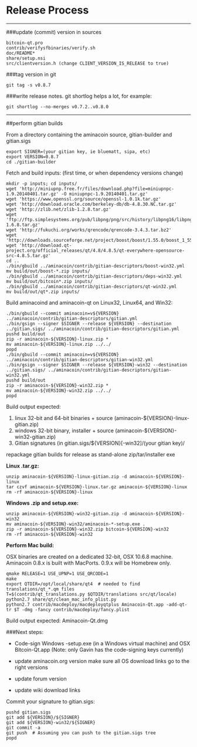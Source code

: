 Release Process
====================

* * *

###update (commit) version in sources


	bitcoin-qt.pro
	contrib/verifysfbinaries/verify.sh
	doc/README*
	share/setup.nsi
	src/clientversion.h (change CLIENT_VERSION_IS_RELEASE to true)

###tag version in git

	git tag -s v0.8.7

###write release notes. git shortlog helps a lot, for example:

	git shortlog --no-merges v0.7.2..v0.8.0

* * *

##perform gitian builds

 From a directory containing the aminacoin source, gitian-builder and gitian.sigs
  
	export SIGNER=(your gitian key, ie bluematt, sipa, etc)
	export VERSION=0.8.7
	cd ./gitian-builder

 Fetch and build inputs: (first time, or when dependency versions change)

	mkdir -p inputs; cd inputs/
	wget 'http://miniupnp.free.fr/files/download.php?file=miniupnpc-1.9.20140401.tar.gz' -O miniupnpc-1.9.20140401.tar.gz'
	wget 'https://www.openssl.org/source/openssl-1.0.1k.tar.gz'
	wget 'http://download.oracle.com/berkeley-db/db-4.8.30.NC.tar.gz'
	wget 'http://zlib.net/zlib-1.2.8.tar.gz'
	wget 'ftp://ftp.simplesystems.org/pub/libpng/png/src/history/libpng16/libpng-1.6.8.tar.gz'
	wget 'http://fukuchi.org/works/qrencode/qrencode-3.4.3.tar.bz2'
	wget 'http://downloads.sourceforge.net/project/boost/boost/1.55.0/boost_1_55_0.tar.bz2'
	wget 'http://download.qt-project.org/official_releases/qt/4.8/4.8.5/qt-everywhere-opensource-src-4.8.5.tar.gz'
	cd ..
	./bin/gbuild ../aminacoin/contrib/gitian-descriptors/boost-win32.yml
	mv build/out/boost-*.zip inputs/
	./bin/gbuild ../aminacoin/contrib/gitian-descriptors/deps-win32.yml
	mv build/out/bitcoin*.zip inputs/
	./bin/gbuild ../aminacoin/contrib/gitian-descriptors/qt-win32.yml
	mv build/out/qt*.zip inputs/

 Build aminacoind and aminacoin-qt on Linux32, Linux64, and Win32:
  
	./bin/gbuild --commit aminacoin=v${VERSION} ../aminacoin/contrib/gitian-descriptors/gitian.yml
	./bin/gsign --signer $SIGNER --release ${VERSION} --destination ../gitian.sigs/ ../aminacoin/contrib/gitian-descriptors/gitian.yml
	pushd build/out
	zip -r aminacoin-${VERSION}-linux.zip *
	mv aminacoin-${VERSION}-linux.zip ../../
	popd
	./bin/gbuild --commit aminacoin=v${VERSION} ../aminacoin/contrib/gitian-descriptors/gitian-win32.yml
	./bin/gsign --signer $SIGNER --release ${VERSION}-win32 --destination ../gitian.sigs/ ../aminacoin/contrib/gitian-descriptors/gitian-win32.yml
	pushd build/out
	zip -r aminacoin-${VERSION}-win32.zip *
	mv aminacoin-${VERSION}-win32.zip ../../
	popd

  Build output expected:

  1. linux 32-bit and 64-bit binaries + source (aminacoin-${VERSION}-linux-gitian.zip)
  2. windows 32-bit binary, installer + source (aminacoin-${VERSION}-win32-gitian.zip)
  3. Gitian signatures (in gitian.sigs/${VERSION}[-win32]/(your gitian key)/

repackage gitian builds for release as stand-alone zip/tar/installer exe

**Linux .tar.gz:**

	unzip aminacoin-${VERSION}-linux-gitian.zip -d aminacoin-${VERSION}-linux
	tar czvf aminacoin-${VERSION}-linux.tar.gz aminacoin-${VERSION}-linux
	rm -rf aminacoin-${VERSION}-linux

**Windows .zip and setup.exe:**

	unzip aminacoin-${VERSION}-win32-gitian.zip -d aminacoin-${VERSION}-win32
	mv aminacoin-${VERSION}-win32/aminacoin-*-setup.exe .
	zip -r aminacoin-${VERSION}-win32.zip bitcoin-${VERSION}-win32
	rm -rf aminacoin-${VERSION}-win32

**Perform Mac build:**

  OSX binaries are created on a dedicated 32-bit, OSX 10.6.8 machine.
  Aminacoin 0.8.x is built with MacPorts.  0.9.x will be Homebrew only.

	qmake RELEASE=1 USE_UPNP=1 USE_QRCODE=1
	make
	export QTDIR=/opt/local/share/qt4  # needed to find translations/qt_*.qm files
	T=$(contrib/qt_translations.py $QTDIR/translations src/qt/locale)
	python2.7 share/qt/clean_mac_info_plist.py
	python2.7 contrib/macdeploy/macdeployqtplus Aminacoin-Qt.app -add-qt-tr $T -dmg -fancy contrib/macdeploy/fancy.plist

 Build output expected: Aminacoin-Qt.dmg

###Next steps:

* Code-sign Windows -setup.exe (in a Windows virtual machine) and
  OSX Bitcoin-Qt.app (Note: only Gavin has the code-signing keys currently)

* update aminacoin.org version
  make sure all OS download links go to the right versions

* update forum version

* update wiki download links

Commit your signature to gitian.sigs:

	pushd gitian.sigs
	git add ${VERSION}/${SIGNER}
	git add ${VERSION}-win32/${SIGNER}
	git commit -a
	git push  # Assuming you can push to the gitian.sigs tree
	popd

